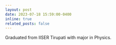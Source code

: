 ```yaml
---
layout: post
date: 2023-07-18 15:59:00-0400
inline: true
related_posts: false
---
```


Graduated from IISER Tirupati with major in Physics.
